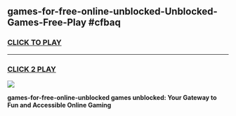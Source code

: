 
## games-for-free-online-unblocked-Unblocked-Games-Free-Play #cfbaq
<h3>
<a href="https://us.freeplayer.one?title=games-for-free-online-unblocked&ref=9M">CLICK TO PLAY</a></h3>
<hr>

<h3>
<a href="https://us.freeplayer.one?title=games-for-free-online-unblocked&ref=9M">CLICK 2 PLAY</a>
  
</h3>

<a href="https://us.freeplayer.one?title=games-for-free-online-unblocked&ref=9M"><img src="https://clearcache.store/games.png"></a>


**games-for-free-online-unblocked games unblocked: Your Gateway to Fun and Accessible Online Gaming**
